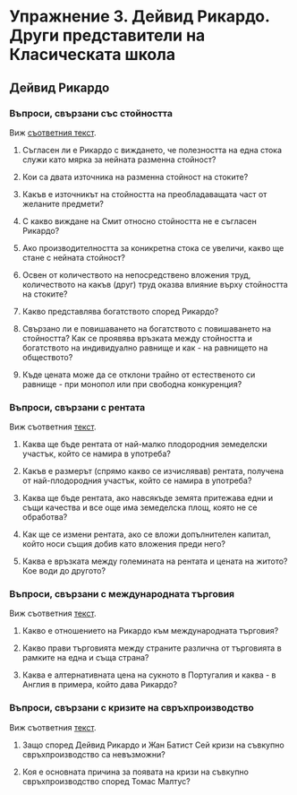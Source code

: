 # Упражнение 3\. Дейвид Рикардо. Други представители на Класическата школа

## Дейвид Рикардо

### Въпроси, свързани със стойността

Виж [съответния текст](texts/rikardo-stojnost.html).

1.  Съгласен ли е Рикардо с виждането, че полезността на една стока служи като мярка за нейната разменна стойност?

2.  Кои са двата източника на разменна стойност на стоките?

3.  Какъв е източникът на стойността на преобладаващата част от желаните предмети?

4.  С какво виждане на Смит относно стойността не е съгласен Рикардо?

5.  Ако производителността за коникретна стока се увеличи, какво ще стане с нейната стойност?

6.  Освен от количеството на непосредствено вложения труд, количеството на какъв (друг) труд оказва влияние върху стойността на стоките?

7.  Какво представлява богатството според Рикардо?

8.  Свързано ли е повишаването на богатството с повишаването на стойността? Как се проявява връзката между стойността и богатството на индивидуално равнище и как - на равнището на обществото?

9.  Къде цената може да се отклони трайно от естественото си равнище - при монопол или при свободна конкуренция?

### Въпроси, свързани с рентата

Виж съответния [текст](texts/rikardo-renta.html).

1.  Каква ще бъде рентата от най-малко плодородния земеделски участък, който се намира в употреба?

2.  Какъв е размерът (спрямо какво се изчислявав) рентата, получена от най-плодородния участък, който се намира в употреба?

3.  Каква ще бъде рентата, ако навсякъде земята притежава едни и същи качества и все още има земеделска площ, която не се обработва?

4.  Как ще се измени рентата, ако се вложи допълнителен капитал, който носи същия добив като вложения преди него?

5.  Каква е връзката между големината на рентата и цената на житото? Кое води до другото?

### Въпроси, свързани с международната търговия

Виж съответния [текст](texts/rikardo-tyrgowiq.html).

1.  Какво е отношението на Рикардо към международната търговия?

2.  Какво прави търговията между страните различна от търговията в рамките на една и съща страна?

3.  Каква е алтернативната цена на сукното в Португалия и каква - в Англия в примера, който дава Рикардо?

### Въпроси, свързани с кризите на свръхпроизводство

Виж съответния [текст](texts/maltus-krizi.html).

1.  Защо според Дейвид Рикардо и Жан Батист Сей кризи на съвкупно свръхпроизводство са невъзможни?

2.  Коя е основната причина за появата на кризи на съвкупно свръхпроизводство според Томас Малтус?